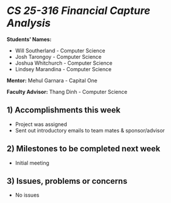 # *CS 25-316 Financial Capture Analysis*

**Students' Names:**
* Will Southerland - Computer Science 
* Josh Tarongoy - Computer Science 
* Joshua Whitchurch - Computer Science 
* Lindsey Marandina - Computer Science 

**Mentor:**
Mehul Garnara - Capital One

**Faculty Advisor:**
Thang Dinh - Computer Science

## 1) Accomplishments this week ##
   - Project was assigned
   - Sent out introductory emails to team mates & sponsor/advisor

## 2) Milestones to be completed next week ##
   - Initial meeting

## 3) Issues, problems or concerns ##
   - No issues
   



